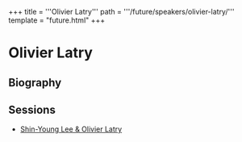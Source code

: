 +++
title = '''Olivier Latry'''
path = '''/future/speakers/olivier-latry/'''
template = "future.html"
+++

<h1>Olivier Latry</h1>
<h2>Biography</h2>
<p></p>
<h2>Sessions</h2>
<ul><li><a href="/future/sessions/shin-young-lee-olivier-latry/">Shin-Young Lee & Olivier Latry</a></li>

